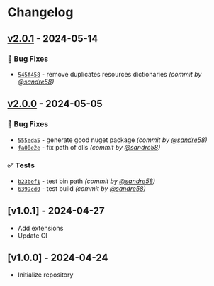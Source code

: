﻿# Changelog

## [v2.0.1] - 2024-05-14
### :bug: Bug Fixes
- [`545f458`](https://github.com/sandre58/MyNetXaml/commit/545f458dbdb9312a089c703653291eae0997e58f) - remove duplicates resources dictionaries *(commit by [@sandre58](https://github.com/sandre58))*


## [v2.0.0] - 2024-05-05
### :bug: Bug Fixes
- [`555eda5`](https://github.com/sandre58/MyNetXaml/commit/555eda590cee327e25d60238e60e60eb7d61e87b) - generate good nuget package *(commit by [@sandre58](https://github.com/sandre58))*
- [`fa00e2e`](https://github.com/sandre58/MyNetXaml/commit/fa00e2e61cf68609ecf6c5e30dfd9793d3106bea) - fix path of dlls *(commit by [@sandre58](https://github.com/sandre58))*

### :white_check_mark: Tests
- [`b23bef1`](https://github.com/sandre58/MyNetXaml/commit/b23bef1c6d0d6d945e83079ed86f0ec1f69fe742) - test bin path *(commit by [@sandre58](https://github.com/sandre58))*
- [`6399cd0`](https://github.com/sandre58/MyNetXaml/commit/6399cd055c1afe271567ad954c2d431d1c3734e3) - test build *(commit by [@sandre58](https://github.com/sandre58))*


## [v1.0.1] - 2024-04-27
- Add extensions
- Update CI

## [v1.0.0] - 2024-04-24
- Initialize repository

[v2.0.0]: https://github.com/sandre58/MyNetXaml/compare/v1.0.0...v2.0.0
[v2.0.1]: https://github.com/sandre58/MyNetXaml/compare/v2.0.0...v2.0.1
[v3.0.0]: https://github.com/sandre58/MyNetXaml/compare/v2.0.1...v3.0.0
[v3.0.0]: https://github.com/sandre58/MyNetXaml/compare/v2.0.1...v3.0.0
